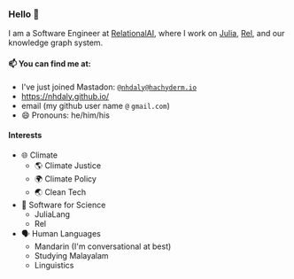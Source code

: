 ### Hello 👋

I am a Software Engineer at [RelationalAI](http://relational.ai), where I work on [Julia](julialang.org), [Rel](https://docs.relational.ai/rel/), and our knowledge graph system.

#### 📫 You can find me at:
- I've just joined Mastadon: <a rel="me" href="https://hachyderm.io/@nhdaly">`@nhdaly@hachyderm.io`</a>
- https://nhdaly.github.io/
- email (my github user name `@` `gmail.com`)
- 😄 Pronouns: he/him/his

#### Interests
- 🌐 Climate
    - 🌎 Climate Justice
    - 🌍 Climate Policy
    - 🌏 Clean Tech
- 🧪 Software for Science
    - JuliaLang
    - Rel
- 🗣 Human Languages
    - Mandarin (I'm conversational at best)
    - Studying Malayalam
    - Linguistics


<!--
**NHDaly/NHDaly** is a ✨ _special_ ✨ repository because its `README.md` (this file) appears on your GitHub profile.

Here are some ideas to get you started:

- 🔭 I’m currently working on ...
- 🌱 I’m currently learning ...
- 👯 I’m looking to collaborate on ...
- 🤔 I’m looking for help with ...
- 💬 Ask me about ...
- 📫 How to reach me: ...
- 😄 Pronouns: ...
- ⚡ Fun fact: ...
-->
